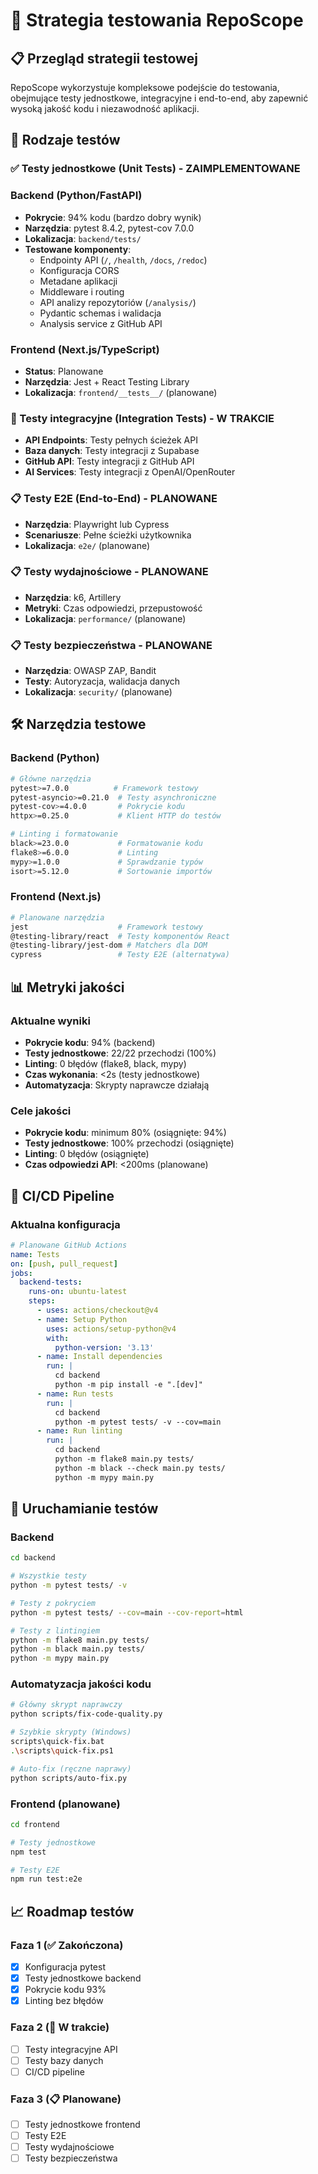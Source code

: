 # 🧪 Strategia testowania RepoScope

## 📋 Przegląd strategii testowej

RepoScope wykorzystuje kompleksowe podejście do testowania, obejmujące testy jednostkowe, integracyjne i end-to-end, aby zapewnić wysoką jakość kodu i niezawodność aplikacji.

## 🎯 Rodzaje testów

### ✅ Testy jednostkowe (Unit Tests) - ZAIMPLEMENTOWANE

### Backend (Python/FastAPI)

- **Pokrycie**: 94% kodu (bardzo dobry wynik)
- **Narzędzia**: pytest 8.4.2, pytest-cov 7.0.0
- **Lokalizacja**: `backend/tests/`
- **Testowane komponenty**:
  - Endpointy API (`/`, `/health`, `/docs`, `/redoc`)
  - Konfiguracja CORS
  - Metadane aplikacji
  - Middleware i routing
  - API analizy repozytoriów (`/analysis/`)
  - Pydantic schemas i walidacja
  - Analysis service z GitHub API

### Frontend (Next.js/TypeScript)

- **Status**: Planowane
- **Narzędzia**: Jest + React Testing Library
- **Lokalizacja**: `frontend/__tests__/` (planowane)

### 🔄 Testy integracyjne (Integration Tests) - W TRAKCIE

- **API Endpoints**: Testy pełnych ścieżek API
- **Baza danych**: Testy integracji z Supabase
- **GitHub API**: Testy integracji z GitHub API
- **AI Services**: Testy integracji z OpenAI/OpenRouter

### 📋 Testy E2E (End-to-End) - PLANOWANE

- **Narzędzia**: Playwright lub Cypress
- **Scenariusze**: Pełne ścieżki użytkownika
- **Lokalizacja**: `e2e/` (planowane)

### 📋 Testy wydajnościowe - PLANOWANE

- **Narzędzia**: k6, Artillery
- **Metryki**: Czas odpowiedzi, przepustowość
- **Lokalizacja**: `performance/` (planowane)

### 📋 Testy bezpieczeństwa - PLANOWANE

- **Narzędzia**: OWASP ZAP, Bandit
- **Testy**: Autoryzacja, walidacja danych
- **Lokalizacja**: `security/` (planowane)

## 🛠️ Narzędzia testowe

### Backend (Python)

```bash
# Główne narzędzia
pytest>=7.0.0          # Framework testowy
pytest-asyncio>=0.21.0  # Testy asynchroniczne
pytest-cov>=4.0.0       # Pokrycie kodu
httpx>=0.25.0           # Klient HTTP do testów

# Linting i formatowanie
black>=23.0.0           # Formatowanie kodu
flake8>=6.0.0           # Linting
mypy>=1.0.0             # Sprawdzanie typów
isort>=5.12.0           # Sortowanie importów
```

### Frontend (Next.js)

```bash
# Planowane narzędzia
jest                    # Framework testowy
@testing-library/react  # Testy komponentów React
@testing-library/jest-dom # Matchers dla DOM
cypress                 # Testy E2E (alternatywa)
```

## 📊 Metryki jakości

### Aktualne wyniki

- **Pokrycie kodu**: 94% (backend)
- **Testy jednostkowe**: 22/22 przechodzi (100%)
- **Linting**: 0 błędów (flake8, black, mypy)
- **Czas wykonania**: <2s (testy jednostkowe)
- **Automatyzacja**: Skrypty naprawcze działają

### Cele jakości

- **Pokrycie kodu**: minimum 80% (osiągnięte: 94%)
- **Testy jednostkowe**: 100% przechodzi (osiągnięte)
- **Linting**: 0 błędów (osiągnięte)
- **Czas odpowiedzi API**: <200ms (planowane)

## 🔄 CI/CD Pipeline

### Aktualna konfiguracja

```yaml
# Planowane GitHub Actions
name: Tests
on: [push, pull_request]
jobs:
  backend-tests:
    runs-on: ubuntu-latest
    steps:
      - uses: actions/checkout@v4
      - name: Setup Python
        uses: actions/setup-python@v4
        with:
          python-version: '3.13'
      - name: Install dependencies
        run: |
          cd backend
          python -m pip install -e ".[dev]"
      - name: Run tests
        run: |
          cd backend
          python -m pytest tests/ -v --cov=main
      - name: Run linting
        run: |
          cd backend
          python -m flake8 main.py tests/
          python -m black --check main.py tests/
          python -m mypy main.py
```

## 🚀 Uruchamianie testów

### Backend

```bash
cd backend

# Wszystkie testy
python -m pytest tests/ -v

# Testy z pokryciem
python -m pytest tests/ --cov=main --cov-report=html

# Testy z lintingiem
python -m flake8 main.py tests/
python -m black main.py tests/
python -m mypy main.py
```

### Automatyzacja jakości kodu

```bash
# Główny skrypt naprawczy
python scripts/fix-code-quality.py

# Szybkie skrypty (Windows)
scripts\quick-fix.bat
.\scripts\quick-fix.ps1

# Auto-fix (ręczne naprawy)
python scripts/auto-fix.py
```

### Frontend (planowane)

```bash
cd frontend

# Testy jednostkowe
npm test

# Testy E2E
npm run test:e2e
```

## 📈 Roadmap testów

### Faza 1 (✅ Zakończona)

- [x] Konfiguracja pytest
- [x] Testy jednostkowe backend
- [x] Pokrycie kodu 93%
- [x] Linting bez błędów

### Faza 2 (🔄 W trakcie)

- [ ] Testy integracyjne API
- [ ] Testy bazy danych
- [ ] CI/CD pipeline

### Faza 3 (📋 Planowane)

- [ ] Testy jednostkowe frontend
- [ ] Testy E2E
- [ ] Testy wydajnościowe
- [ ] Testy bezpieczeństwa
